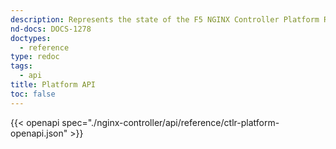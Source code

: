 ```yaml
---
description: Represents the state of the F5 NGINX Controller Platform REST API.
nd-docs: DOCS-1278
doctypes:
  - reference
type: redoc
tags:
  - api
title: Platform API
toc: false
---
```


{{< openapi spec="./nginx-controller/api/reference/ctlr-platform-openapi.json" >}}
